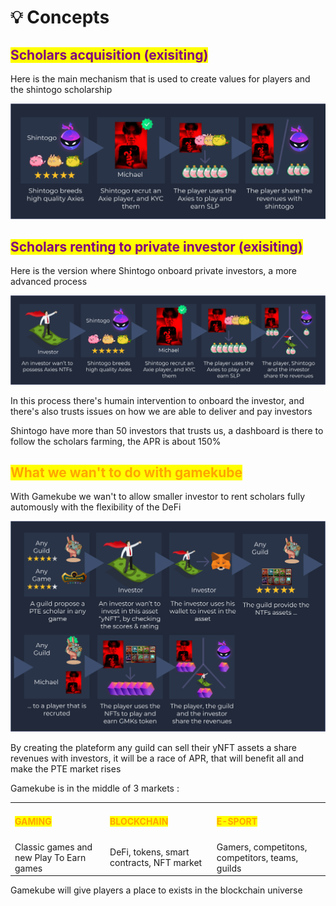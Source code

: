 # 💡 Concepts

## <mark style="color:purple;">Scholars acquisition (exisiting)</mark>

Here is the main mechanism that is used to create values for players and the shintogo scholarship

![](<../.gitbook/assets/Scholar process.png>)

## <mark style="color:purple;">Scholars renting to private investor (exisiting)</mark>

Here is the version where Shintogo onboard private investors, a more advanced process

![](<../.gitbook/assets/Investor process.png>)

In this process there's humain intervention to onboard the investor, and there's also trusts issues on how we are able to deliver and pay investors

Shintogo have more than 50 investors that trusts us, a dashboard is there to follow the scholars farming, the APR is about 150%



## <mark style="color:orange;">What we wan't to do with gamekube</mark>

With Gamekube we wan't to allow smaller investor to rent scholars fully automously with the flexibility of the DeFi&#x20;

![](<../.gitbook/assets/Gamekube process.png>)

By creating the plateform any guild can sell their yNFT assets a share revenues with investors, it will be a race of APR, that will benefit all and make the PTE market rises

Gamekube is in the middle of 3 markets :&#x20;

|                                                    |                                                        |                                                     |
| -------------------------------------------------- | ------------------------------------------------------ | --------------------------------------------------- |
| <h4><mark style="color:orange;">GAMING</mark></h4> | <h4><mark style="color:orange;">BLOCKCHAIN</mark></h4> | <h4><mark style="color:orange;">E-SPORT</mark></h4> |
| Classic games and new Play To Earn games           | DeFi, tokens, smart contracts, NFT market              | Gamers, competitons, competitors, teams, guilds     |

Gamekube will give players a place to exists in the blockchain universe
